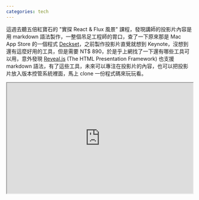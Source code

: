 ```yaml
---
categories: tech
---
```


這週去聽五倍紅寶石的 "實探 React & Flux 風景" 課程，發現講師的投影片內容是用 markdown 語法製作，一整個吊足工程師的胃口，查了一下原來那是 Mac App Store 的一個程式 [Deckset][Deckset website]，之前製作投影片直覺就想到 Keynote，沒想到還有這麼好用的工具，但是需要 NT$ 890，於是乎上網找了一下還有哪些工具可以用，意外發現 [Reveal.js][Reveal website] (The HTML Presentation Framework) 也支援 markdown 語法，有了這些工具，未來可以專注在投影片的內容，也可以把投影片放入版本控管系統裡面，馬上 clone 一份程式碼來玩玩看。

<iframe style="width: 100%; height: 300px" src="http://slide.tlkuo.frb.tw/"></iframe>

[Deckset website]: http://www.decksetapp.com/
[Reveal website]: http://lab.hakim.se/reveal-js

